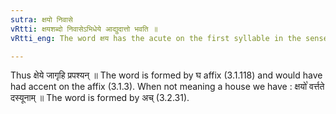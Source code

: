 ```yaml
---
sutra: क्षयो निवासे
vRtti: क्षयशब्दो निवासेऽभिधेये आद्युदात्तो भवति ॥
vRtti_eng: The word क्षय has the acute on the first syllable in the sense of 'house, dwelling'.

---
```

Thus क्षेये जागृहि प्रपश्यन् ॥ The word is formed by घ affix (3.1.118) and would have had accent on the affix (3.1.3). When not meaning a house we have : क्षयो꣡ वर्त्तते दस्यूनाम् ॥ The word is formed by अच् (3.2.31).